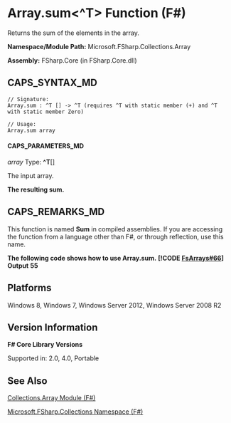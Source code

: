 # Array.sum<^T> Function (F#)

Returns the sum of the elements in the array.

**Namespace/Module Path:** Microsoft.FSharp.Collections.Array

**Assembly:** FSharp.Core (in FSharp.Core.dll)


## CAPS_SYNTAX_MD

```
// Signature:
Array.sum : ^T [] -> ^T (requires ^T with static member (+) and ^T with static member Zero)

// Usage:
Array.sum array
```

#### CAPS_PARAMETERS_MD
*array*
Type: **^T**[[]](http://msdn.microsoft.com/en-us/library/def20292-9aae-4596-9275-b94e594f8493)


The input array.



**The resulting sum.**
## CAPS_REMARKS_MD
This function is named **Sum** in compiled assemblies. If you are accessing the function from a language other than F#, or through reflection, use this name.

**The following code shows how to use Array.sum.**
**[!CODE [FsArrays#66](../CodeSnippet/VS_Snippets_Fsharp/fsarrays/FSharp/fs/program.fs#66)]**
**Output**
**55**
## Platforms
Windows 8, Windows 7, Windows Server 2012, Windows Server 2008 R2


## Version Information
**F# Core Library Versions**

Supported in: 2.0, 4.0, Portable




## See Also
[Collections.Array Module &#40;F&#35;&#41;](Collections.Array+Module+%28F%23%29.md)

[Microsoft.FSharp.Collections Namespace &#40;F&#35;&#41;](Microsoft.FSharp.Collections+Namespace+%28F%23%29.md)

